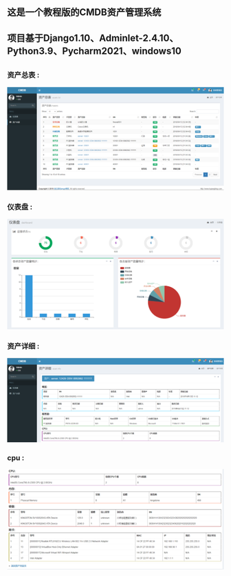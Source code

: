 ## 这是一个教程版的CMDB资产管理系统
## 项目基于**Django1.10**、**Adminlet-2.4.10**、Python3.9、Pycharm2021、windows10
## 
### 资产总表 :
![资产总表](display/assert.png)
### 仪表盘 :
![仪表盘](display/img.png)
### 资产详细 :
![资产详细](display/img_1.png)
### cpu :
![cpu](display/img_2.png)